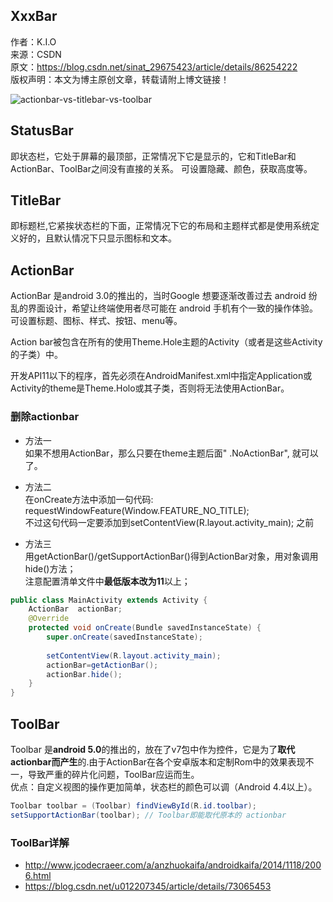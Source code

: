 

## XxxBar

作者：K.I.O   
来源：CSDN   
原文：https://blog.csdn.net/sinat_29675423/article/details/86254222   
版权声明：本文为博主原创文章，转载请附上博文链接！

![actionbar-vs-titlebar-vs-toolbar](https://img-blog.csdnimg.cn/20190110201704714.png)

## StatusBar
即状态栏，它处于屏幕的最顶部，正常情况下它是显示的，它和TitleBar和ActionBar、ToolBar之间没有直接的关系。
可设置隐藏、颜色，获取高度等。

## TitleBar
即标题栏,它紧挨状态栏的下面，正常情况下它的布局和主题样式都是使用系统定义好的，且默认情况下只显示图标和文本。

## ActionBar
ActionBar 是android 3.0的推出的，当时Google 想要逐渐改善过去 android 纷乱的界面设计，希望让终端使用者尽可能在 android 手机有个一致的操作体验。
可设置标题、图标、样式、按钮、menu等。

Action bar被包含在所有的使用Theme.Hole主题的Activity（或者是这些Activity的子类）中。

开发API11以下的程序，首先必须在AndroidManifest.xml中指定Application或Activity的theme是Theme.Holo或其子类，否则将无法使用ActionBar。

### 删除actionbar
- 方法一  
如果不想用ActionBar，那么只要在theme主题后面" .NoActionBar", 就可以了。

- 方法二  
在onCreate方法中添加一句代码: requestWindowFeature(Window.FEATURE_NO_TITLE);   
不过这句代码一定要添加到setContentView(R.layout.activity_main); 之前

- 方法三  
用getActionBar()/getSupportActionBar()得到ActionBar对象，用对象调用hide()方法；  
注意配置清单文件中**最低版本改为11**以上；
```java
public class MainActivity extends Activity {
    ActionBar  actionBar;
    @Override
    protected void onCreate(Bundle savedInstanceState) {
        super.onCreate(savedInstanceState);
 
        setContentView(R.layout.activity_main);
        actionBar=getActionBar();
        actionBar.hide();
    }
}
```


## ToolBar
Toolbar 是**android 5.0**的推出的，放在了v7包中作为控件，它是为了**取代actionbar而产生**的.由于ActionBar在各个安卓版本和定制Rom中的效果表现不一，导致严重的碎片化问题，ToolBar应运而生。  
优点：自定义视图的操作更加简单，状态栏的颜色可以调（Android 4.4以上）。
```java
Toolbar toolbar = (Toolbar) findViewById(R.id.toolbar);
setSupportActionBar(toolbar); // Toolbar即能取代原本的 actionbar
```


### ToolBar详解
- http://www.jcodecraeer.com/a/anzhuokaifa/androidkaifa/2014/1118/2006.html
- https://blog.csdn.net/u012207345/article/details/73065453




